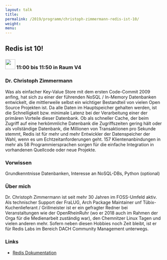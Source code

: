 ```yaml
---
layout: talk
title:
permalink: /2019/programm/christoph-zimmermann-redis-ist-10/
weight:
menu:
---
```

## Redis ist 10!

### <img height = "32" src="../../../images/talk.svg"> 11:00 bis 11:50 in Raum V4

### Dr. Christoph Zimmermann

Was als einfacher Key-Value Store mit dem ersten Code-Commit 2009 anfing, hat sich zu einer der führenden NoSQL / In-Memory Datenbanken entwickelt, die mittlerweile selbst ein wichtiger Bestandteil von vielen Open Source Projekten ist. Da alle Daten  im Hauptspeicher gehalten werden, ist die Schnelligkeit bzw. minimale Latenz bei der Verarbeitung einer der primären Vorteile dieser Datenbank. Ob als schneller Cache, der beim Zugriff auf eine herkömmliche Datenbank die Zugriffszeiten gering hält oder als vollständige Datenbank, die Millionen von Transaktionen pro Sekunde stemmt, Redis ist für mehr und mehr Entwickler der Datenspeicher der Wahl, wenn es um Echtzeitanforderungen geht. 157 Klientenanbindungen in mehr als 58 Programmiersprachen sorgen für die einfache Integration in vorhandenen Quellcode oder neue Projekte.

### Vorwissen

Grundkenntnisse Datenbanken, Interesse an NoSQL-DBs, Python (optional)

### Über mich

 Dr. Christoph Zimmermann ist seit mehr 30 Jahren im FOSS-Umfeld aktiv. Als technischer Support der FraLUG, Arch Package Maintainer unf Tübix-Kuchenlieferant / Grillmeister ist er ein gefragter Redner bei Veranstaltungen wie der OpenRheinRuhr (wo er 2018 auch im Rahmen der Orga für die Medienarbeit zuständig war), den Chemnitzer Linux Tagen und vielen anderen mehr. Sofern neben diesen Hobbies noch Zeit bleibt, ist er für Redis Labs im Bereich DACH Community Management unterwegs.

### Links

- <a href="https://redis.io" target="_blank">Redis Dokumentation</a>